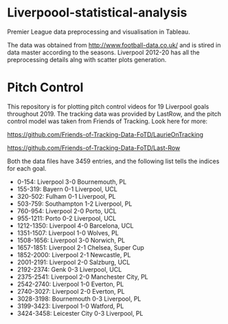 # Liverpoool-statistical-analysis

Premier League data preprocessing and visualisation in Tableau.

The data was obtained from http://www.football-data.co.uk/ and is stired in data master according to the seasons.
Liverpool 2012-20 has all the preprocessing details alng with scatter plots generation.

# Pitch Control
 
This repository is for plotting pitch control videos for 19 Liverpool goals throughout 2019. The tracking data was provided by LastRow, and the pitch control model was taken from Friends of Tracking. Look here for more:

https://github.com/Friends-of-Tracking-Data-FoTD/LaurieOnTracking

https://github.com/Friends-of-Tracking-Data-FoTD/Last-Row

Both the data files have 3459 entries, and the following list tells the indices for each goal.

- 0-154: Liverpool 3-0 Bournemouth, PL
- 155-319: Bayern 0-1 Liverpool, UCL
- 320-502: Fulham 0-1 Liverpool, PL
- 503-759: Southampton 1-2 Liverpool, PL
- 760-954: Liverpool 2-0 Porto, UCL
- 955-1211: Porto 0-2 Liverpool, UCL
- 1212-1350: Liverpool 4-0 Barcelona, UCL
- 1351-1507: Liverpool 1-0 Wolves, PL
- 1508-1656: Liverpool 3-0 Norwich, PL
- 1657-1851: Liverpool 2-1 Chelsea, Super Cup
- 1852-2000: Liverpool 2-1 Newcastle, PL
- 2001-2191: Liverpool 2-0 Salzburg, UCL
- 2192-2374: Genk 0-3 Liverpool, UCL
- 2375-2541: Liverpool 2-0 Manchester City, PL
- 2542-2740: Liverpool 1-0 Everton, PL
- 2740-3027: Liverpool 2-0 Everton, PL
- 3028-3198: Bournemouth 0-3 Liverpool, PL
- 3199-3423: Liverpool 1-0 Watford, PL
- 3424-3458: Leicester City 0-3 Liverpool, PL
